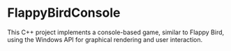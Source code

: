 # FlappyBirdConsole

This C++ project implements a console-based game, similar to Flappy Bird, using the Windows API for graphical rendering and user interaction.
